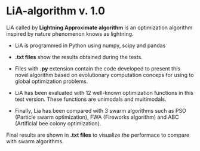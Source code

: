# LiA-algorithm v. 1.0
LiA called by **Lightning Approximate algorithm** is an optimization algorithm inspired by nature phenomenon knows as lightning.

* LiA is programmed in Python using numpy, scipy and pandas

* __.txt files__ show the results obtained during the tests. 

* Files with __.py__ extension contain the code developed to present this novel algorithm based on evolutionary computation conceps for using to global optimization problems.

* LiA has been evaluated with 12 well-known optimization functions in this test version. These functions are unimodals and multimodals. 

* Finally, Lia has been compared with 3 swarm algorithms such as PSO (Particle swarm optimization), FWA (Fireworks algorithm) 
and ABC (Artificial bee colony optimization).

Final results are shown in __.txt files__ to visualize the performace to compare with swarm algorithms.
